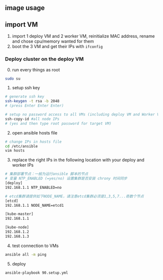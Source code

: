## image usage
## import VM
1. import 1 deploy VM and 2 worker VM, reinitialize MAC address, rename and chose cpu/memory wanted for them
2. boot the 3 VM and get their IPs with `ifconfig`

### Deploy cluster on the deploy VM
0. run every things as root
```bash
sudo su
```
1. setup ssh key
```bash
# generate ssh key
ssh-keygen -t rsa -b 2048
# (press Enter Enter Enter)

# setup no password access to all VMs (including deploy VM and Worker VM)
ssh-copy-id #all node IPs
# (yes and then type root password for target VM)
```
2. open ansible hosts file
```bash
# change IPs in hosts file
cd /etc/ansible
vim hosts
```
3. replace the right IPs in the following location with your deploy and worker IPs
```bash
# 集群部署节点：一般为运行ansible 脚本的节点
# 变量 NTP_ENABLED (=yes/no) 设置集群是否安装 chrony 时间同步
[deploy]
192.168.1.1 NTP_ENABLED=no

# etcd集群请提供如下NODE_NAME，请注意etcd集群必须是1,3,5,7...奇数个节点
[etcd]
192.168.1.1 NODE_NAME=etcd1

[kube-master]
192.168.1.1

[kube-node]
192.168.1.2
192.168.1.3
```
4. test connection to VMs
```bash
ansible all -m ping
```
5. deploy
```bash
ansible-playbook 90.setup.yml
```

